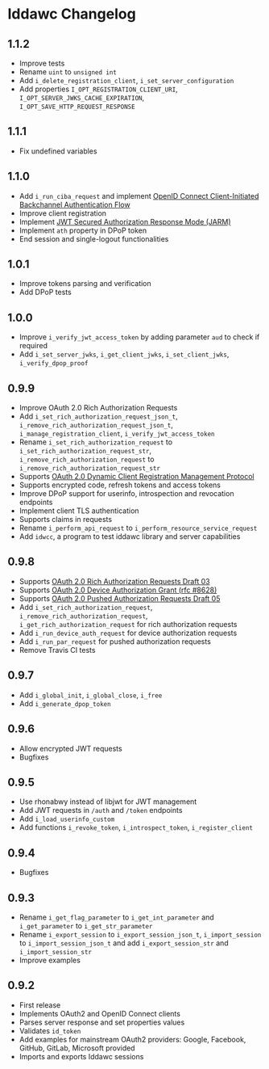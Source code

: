 # Iddawc Changelog

## 1.1.2

- Improve tests
- Rename `uint` to `unsigned int`
- Add `i_delete_registration_client`, `i_set_server_configuration`
- Add properties `I_OPT_REGISTRATION_CLIENT_URI`, `I_OPT_SERVER_JWKS_CACHE_EXPIRATION`, `I_OPT_SAVE_HTTP_REQUEST_RESPONSE`

## 1.1.1

- Fix undefined variables

## 1.1.0

- Add `i_run_ciba_request` and implement [OpenID Connect Client-Initiated Backchannel Authentication Flow](https://openid.net/specs/openid-client-initiated-backchannel-authentication-core-1_0.html)
- Improve client registration
- Implement [JWT Secured Authorization Response Mode (JARM)](https://openid.net/specs/openid-financial-api-jarm.html)
- Implement `ath` property in DPoP token
- End session and single-logout functionalities

## 1.0.1

- Improve tokens parsing and verification
- Add DPoP tests

## 1.0.0

- Improve `i_verify_jwt_access_token` by adding parameter `aud` to check if required
- Add `i_set_server_jwks`, `i_get_client_jwks`, `i_set_client_jwks`, `i_verify_dpop_proof`

## 0.9.9

- Improve OAuth 2.0 Rich Authorization Requests
- Add `i_set_rich_authorization_request_json_t`, `i_remove_rich_authorization_request_json_t`, `i_manage_registration_client`, `i_verify_jwt_access_token`
- Rename `i_set_rich_authorization_request` to `i_set_rich_authorization_request_str`, `i_remove_rich_authorization_request` to `i_remove_rich_authorization_request_str`
- Supports [OAuth 2.0 Dynamic Client Registration Management Protocol](https://tools.ietf.org/html/rfc7592)
- Supports encrypted code, refresh tokens and access tokens
- Improve DPoP support for userinfo, introspection and revocation endpoints
- Implement client TLS authentication
- Supports claims in requests
- Rename `i_perform_api_request` to `i_perform_resource_service_request`
- Add `idwcc`, a program to test iddawc library and server capabilities

## 0.9.8

- Supports [OAuth 2.0 Rich Authorization Requests Draft 03](https://www.ietf.org/archive/id/draft-ietf-oauth-rar-03.html)
- Supports [OAuth 2.0 Device Authorization Grant (rfc #8628)](https://tools.ietf.org/html/rfc8628)
- Supports [OAuth 2.0 Pushed Authorization Requests Draft 05](https://tools.ietf.org/html/draft-ietf-oauth-par-05)
- Add `i_set_rich_authorization_request`, `i_remove_rich_authorization_request`, `i_get_rich_authorization_request` for rich authorization requests
- Add `i_run_device_auth_request` for device authorization requests
- Add `i_run_par_request` for pushed authorization requests
- Remove Travis CI tests

## 0.9.7

- Add `i_global_init`, `i_global_close`, `i_free`
- Add `i_generate_dpop_token`

## 0.9.6

- Allow encrypted JWT requests
- Bugfixes

## 0.9.5

- Use rhonabwy instead of libjwt for JWT management
- Add JWT requests in `/auth` and `/token` endpoints
- Add `i_load_userinfo_custom`
- Add functions `i_revoke_token`, `i_introspect_token`, `i_register_client`

## 0.9.4

- Bugfixes

## 0.9.3

- Rename `i_get_flag_parameter` to `i_get_int_parameter` and `i_get_parameter` to `i_get_str_parameter`
- Rename `i_export_session` to `i_export_session_json_t`, `i_import_session` to `i_import_session_json_t` and add `i_export_session_str` and `i_import_session_str`
- Improve examples

## 0.9.2

- First release
- Implements OAuth2 and OpenID Connect clients
- Parses server response and set properties values
- Validates `id_token`
- Add examples for mainstream OAuth2 providers: Google, Facebook, GitHub, GitLab, Microsoft provided
- Imports and exports Iddawc sessions
